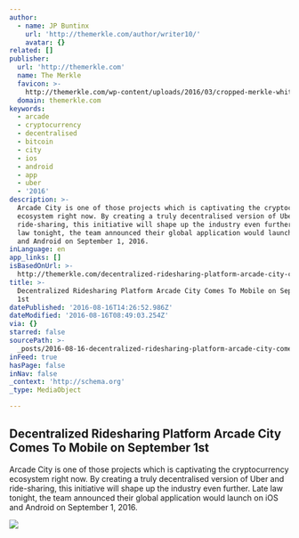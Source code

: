 ```yaml
---
author:
  - name: JP Buntinx
    url: 'http://themerkle.com/author/writer10/'
    avatar: {}
related: []
publisher:
  url: 'http://themerkle.com'
  name: The Merkle
  favicon: >-
    http://themerkle.com/wp-content/uploads/2016/03/cropped-merkle-white-1-192x192.png
  domain: themerkle.com
keywords:
  - arcade
  - cryptocurrency
  - decentralised
  - bitcoin
  - city
  - ios
  - android
  - app
  - uber
  - '2016'
description: >-
  Arcade City is one of those projects which is captivating the cryptocurrency
  ecosystem right now. By creating a truly decentralised version of Uber and
  ride-sharing, this initiative will shape up the industry even further. Late
  law tonight, the team announced their global application would launch on iOS
  and Android on September 1, 2016.
inLanguage: en
app_links: []
isBasedOnUrl: >-
  http://themerkle.com/decentralized-ridesharing-platform-arcade-city-comes-to-mobile-on-september-1st/
title: >-
  Decentralized Ridesharing Platform Arcade City Comes To Mobile on September
  1st
datePublished: '2016-08-16T14:26:52.986Z'
dateModified: '2016-08-16T08:49:03.254Z'
via: {}
starred: false
sourcePath: >-
  _posts/2016-08-16-decentralized-ridesharing-platform-arcade-city-comes-to-mobi.md
inFeed: true
hasPage: false
inNav: false
_context: 'http://schema.org'
_type: MediaObject

---
```

<article style=""><h1>Decentralized Ridesharing Platform Arcade City Comes To Mobile on September 1st</h1><p>Arcade City is one of those projects which is captivating the cryptocurrency ecosystem right now. By creating a truly decentralised version of Uber and ride-sharing, this initiative will shape up the industry even further. Late law tonight, the team announced their global application would launch on iOS and Android on September 1, 2016.</p><img src="http://themerkle.com/wp-content/uploads/2016/08/shutterstock_167030471.jpg" /></article>